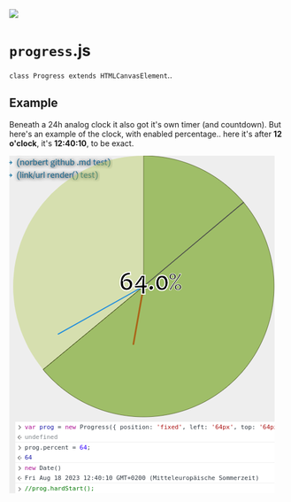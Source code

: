 <img src="https://kekse.biz/php/count.php?draw&override=github:v4" />

# **`progress`**.js
`class Progress extends HTMLCanvasElement`..

## Example
Beneath a 24h analog clock it also got it's own timer (and countdown).
But here's an example of the clock, with enabled percentage.. here it's
after **12 o'clock**, it's **12:40:10**, to be exact.

![Clock example, w/ example percentage](../img/progress.png)

